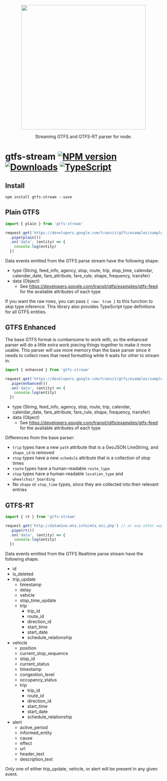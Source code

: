 <p align='center'>
  <img src='https://user-images.githubusercontent.com/425716/44544295-c94d3c00-a6df-11e8-9de1-8166795fda27.png' width='400'/>
  <p align='center'>Streaming GTFS and GTFS-RT parser for node.</p>
</p>

# gtfs-stream [![NPM version][npm-image]][npm-url] [![Downloads][downloads-image]][npm-url] [![TypeScript][typescript-image]][typescript-url]


## Install

```
npm install gtfs-stream --save
```

## Plain GTFS

```ts
import { plain } from 'gtfs-stream'

request.get('https://developers.google.com/transit/gtfs/examples/sample-feed.zip') // or any other way of getting the data stream
  .pipe(plain())
  .on('data', (entity) => {
    console.log(entity)
  })
```

Data events emitted from the GTFS parse stream have the following shape:

- type (String, feed_info, agency, stop, route, trip, stop_time, calendar, calendar_date, fare_attribute, fare_rule, shape, frequency, transfer)
- data (Object)
  - See https://developers.google.com/transit/gtfs/examples/gtfs-feed for the available attributes of each type

If you want the raw rows, you can pass `{ raw: true }` to this function to skip type inference. This library also provides TypeScript type definitions for all GTFS entities.

## GTFS Enhanced

The base GTFS format is cumbersome to work with, so the enhanced parser will do a little extra work piecing things together to make it more usable. This parser will use more memory than the base parser since it needs to collect rows that need formatting while it waits for other to stream in.

```ts
import { enhanced } from 'gtfs-stream'

request.get('https://developers.google.com/transit/gtfs/examples/sample-feed.zip') // or any other way of getting the data stream
  .pipe(enhanced())
  .on('data', (entity) => {
    console.log(entity)
  })
```

- type (String, feed_info, agency, stop, route, trip, calendar, calendar_date, fare_attribute, fare_rule, shape, frequency, transfer)
- data (Object)
  - See https://developers.google.com/transit/gtfs/examples/gtfs-feed for the available attributes of each type

Differences from the base parser:
- `trip` types have a new `path` attribute that is a GeoJSON LineString, and `shape_id` is removed
- `stop` types have a new `schedule` attribute that is a collection of stop times
- `route` types have a human-readable `route_type`
- `stop` types have a human-readable `location_type` and `wheelchair_boarding`
- No `shape` or `stop_time` types, since they are collected into their relevant entries

## GTFS-RT

```ts
import { rt } from 'gtfs-stream'

request.get('http://datamine.mta.info/mta_esi.php') // or any other way of getting the data stream
  .pipe(rt())
  .on('data', (entity) => {
    console.log(entity)
  })
```

Data events emitted from the GTFS Realtime parse stream have the following shape:

- id
- is_deleted
- trip_update
  - timestamp
  - delay
  - vehicle
  - stop_time_update
  - trip
    - trip_id
    - route_id
    - direction_id
    - start_time
    - start_date
    - schedule_relationship
- vehicle
  - position
  - current_stop_sequence
  - stop_id
  - current_status
  - timestamp
  - congestion_level
  - occupancy_status
  - trip
    - trip_id
    - route_id
    - direction_id
    - start_time
    - start_date
    - schedule_relationship
- alert
  - active_period
  - informed_entity
  - cause
  - effect
  - url
  - header_text
  - description_text

Only one of either trip_update, vehicle, or alert will be present in any given event.


[downloads-image]: http://img.shields.io/npm/dm/gtfs-stream.svg
[npm-url]: https://npmjs.org/package/gtfs-stream
[npm-image]: http://img.shields.io/npm/v/gtfs-stream.svg
[typescript-image]: https://img.shields.io/badge/TypeScript-blue.svg
[typescript-url]: https://www.typescriptlang.org/
